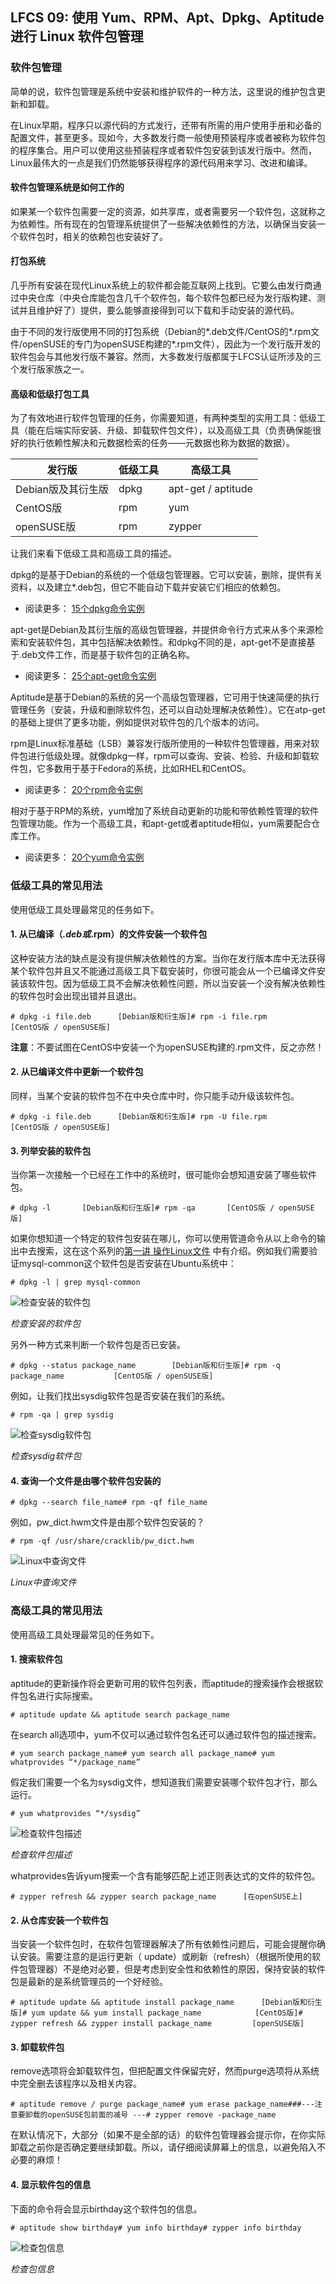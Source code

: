 ## LFCS 09: 使用 Yum、RPM、Apt、Dpkg、Aptitude 进行 Linux 软件包管理

### 软件包管理

简单的说，软件包管理是系统中安装和维护软件的一种方法，这里说的维护包含更新和卸载。

在Linux早期，程序只以源代码的方式发行，还带有所需的用户使用手册和必备的配置文件，甚至更多。现如今，大多数发行商一般使用预装程序或者被称为软件包的程序集合。用户可以使用这些预装程序或者软件包安装到该发行版中。然而，Linux最伟大的一点是我们仍然能够获得程序的源代码用来学习、改进和编译。

#### 软件包管理系统是如何工作的

如果某一个软件包需要一定的资源，如共享库，或者需要另一个软件包，这就称之为依赖性。所有现在的包管理系统提供了一些解决依赖性的方法，以确保当安装一个软件包时，相关的依赖包也安装好了。

#### 打包系统

几乎所有安装在现代Linux系统上的软件都会能互联网上找到。它要么由发行商通过中央仓库（中央仓库能包含几千个软件包，每个软件包都已经为发行版构建、测试并且维护好了）提供，要么能够直接得到可以下载和手动安装的源代码。

由于不同的发行版使用不同的打包系统（Debian的*.deb文件/CentOS的*.rpm文件/openSUSE的专门为openSUSE构建的*.rpm文件），因此为一个发行版开发的软件包会与其他发行版不兼容。然而，大多数发行版都属于LFCS认证所涉及的三个发行版家族之一。

#### 高级和低级打包工具

为了有效地进行软件包管理的任务，你需要知道，有两种类型的实用工具：低级工具（能在后端实际安装、升级、卸载软件包文件），以及高级工具（负责确保能很好的执行依赖性解决和元数据检索的任务——元数据也称为数据的数据）。

| 发行版          | 低级工具 | 高级工具               |
| ------------ | ---- | ------------------ |
| Debian版及其衍生版 | dpkg | apt-get / aptitude |
| CentOS版      | rpm  | yum                |
| openSUSE版    | rpm  | zypper             |

让我们来看下低级工具和高级工具的描述。

dpkg的是基于Debian的系统的一个低级包管理器。它可以安装，删除，提供有关资料，以及建立*.deb包，但它不能自动下载并安装它们相应的依赖包。

- 阅读更多： [15个dpkg命令实例](http://www.tecmint.com/dpkg-command-examples/)

apt-get是Debian及其衍生版的高级包管理器，并提供命令行方式来从多个来源检索和安装软件包，其中包括解决依赖性。和dpkg不同的是，apt-get不是直接基于.deb文件工作，而是基于软件包的正确名称。

- 阅读更多： [25个apt-get命令实例](http://www.tecmint.com/useful-basic-commands-of-apt-get-and-apt-cache-for-package-management/)

Aptitude是基于Debian的系统的另一个高级包管理器，它可用于快速简便的执行管理任务（安装，升级和删除软件包，还可以自动处理解决依赖性）。它在atp-get的基础上提供了更多功能，例如提供对软件包的几个版本的访问。

rpm是Linux标准基础（LSB）兼容发行版所使用的一种软件包管理器，用来对软件包进行低级处理。就像dpkg一样，rpm可以查询、安装、检验、升级和卸载软件包，它多数用于基于Fedora的系统，比如RHEL和CentOS。

- 阅读更多： [20个rpm命令实例](http://www.tecmint.com/20-practical-examples-of-rpm-commands-in-linux/)

相对于基于RPM的系统，yum增加了系统自动更新的功能和带依赖性管理的软件包管理功能。作为一个高级工具，和apt-get或者aptitude相似，yum需要配合仓库工作。

- 阅读更多： [20个yum命令实例](http://www.tecmint.com/20-linux-yum-yellowdog-updater-modified-commands-for-package-mangement/)

### 低级工具的常见用法

使用低级工具处理最常见的任务如下。

#### 1. 从已编译（*.deb或*.rpm）的文件安装一个软件包

这种安装方法的缺点是没有提供解决依赖性的方案。当你在发行版本库中无法获得某个软件包并且又不能通过高级工具下载安装时，你很可能会从一个已编译文件安装该软件包。因为低级工具不会解决依赖性问题，所以当安装一个没有解决依赖性的软件包时会出现出错并且退出。

```
# dpkg -i file.deb      [Debian版和衍生版]# rpm -i file.rpm       [CentOS版 / openSUSE版]
```

**注意**：不要试图在CentOS中安装一个为openSUSE构建的.rpm文件，反之亦然！

#### 2. 从已编译文件中更新一个软件包

同样，当某个安装的软件包不在中央仓库中时，你只能手动升级该软件包。

```
# dpkg -i file.deb      [Debian版和衍生版]# rpm -U file.rpm       [CentOS版 / openSUSE版]
```

#### 3. 列举安装的软件包

当你第一次接触一个已经在工作中的系统时，很可能你会想知道安装了哪些软件包。

```
# dpkg -l       [Debian版和衍生版]# rpm -qa       [CentOS版 / openSUSE版]
```

如果你想知道一个特定的软件包安装在哪儿，你可以使用管道命令从以上命令的输出中去搜索，这在这个系列的[第一讲 操作Linux文件](https://linux.cn/article-7161-1.html) 中有介绍。例如我们需要验证mysql-common这个软件包是否安装在Ubuntu系统中：

```
# dpkg -l | grep mysql-common
```

![检查安装的软件包](https://dn-linuxcn.qbox.me/data/attachment/album/201606/12/223756gbrc5wckzr9s25q2.png)

*检查安装的软件包*

另外一种方式来判断一个软件包是否已安装。

```
# dpkg --status package_name        [Debian版和衍生版]# rpm -q package_name           [CentOS版 / openSUSE版]
```

例如，让我们找出sysdig软件包是否安装在我们的系统。

```
# rpm -qa | grep sysdig
```

![检查sysdig软件包](https://dn-linuxcn.qbox.me/data/attachment/album/201606/12/223757bpi0oknbiiub0bri.png)

*检查sysdig软件包*

#### 4. 查询一个文件是由哪个软件包安装的

```
# dpkg --search file_name# rpm -qf file_name
```

例如，pw_dict.hwm文件是由那个软件包安装的？

```
# rpm -qf /usr/share/cracklib/pw_dict.hwm
```

![Linux中查询文件](https://dn-linuxcn.qbox.me/data/attachment/album/201606/12/223757syilccyc5to25crc.png)

*Linux中查询文件*

### 高级工具的常见用法

使用高级工具处理最常见的任务如下。

#### 1. 搜索软件包

aptitude的更新操作将会更新可用的软件包列表，而aptitude的搜索操作会根据软件包名进行实际搜索。

```
# aptitude update && aptitude search package_name
```

在search all选项中，yum不仅可以通过软件包名还可以通过软件包的描述搜索。

```
# yum search package_name# yum search all package_name# yum whatprovides “*/package_name”
```

假定我们需要一个名为sysdig文件，想知道我们需要安装哪个软件包才行，那么运行。

```
# yum whatprovides “*/sysdig”
```

![检查软件包描述](https://dn-linuxcn.qbox.me/data/attachment/album/201606/12/223800o9soqn1phqsqp1th.png)

*检查软件包描述*

whatprovides告诉yum搜索一个含有能够匹配上述正则表达式的文件的软件包。

```
# zypper refresh && zypper search package_name      [在openSUSE上]
```

#### 2. 从仓库安装一个软件包

当安装一个软件包时，在软件包管理器解决了所有依赖性问题后，可能会提醒你确认安装。需要注意的是运行更新（ update）或刷新（refresh）（根据所使用的软件包管理器）不是绝对必要，但是考虑到安全性和依赖性的原因，保持安装的软件包是最新的是系统管理员的一个好经验。

```
# aptitude update && aptitude install package_name      [Debian版和衍生版]# yum update && yum install package_name            [CentOS版]# zypper refresh && zypper install package_name         [openSUSE版]
```

#### 3. 卸载软件包

remove选项将会卸载软件包，但把配置文件保留完好，然而purge选项将从系统中完全删去该程序以及相关内容。

```
# aptitude remove / purge package_name# yum erase package_name###---注意要卸载的openSUSE包前面的减号 ---# zypper remove -package_name
```

在默认情况下，大部分（如果不是全部的话）的软件包管理器会提示你，在你实际卸载之前你是否确定要继续卸载。所以，请仔细阅读屏幕上的信息，以避免陷入不必要的麻烦！

#### 4. 显示软件包的信息

下面的命令将会显示birthday这个软件包的信息。

```
# aptitude show birthday# yum info birthday# zypper info birthday
```

![检查包信息](https://dn-linuxcn.qbox.me/data/attachment/album/201606/12/223802i8wzqhe4lzwlj1la.png)

*检查包信息*